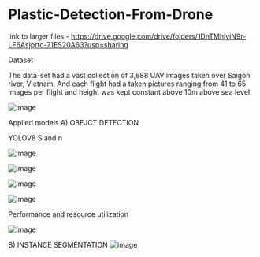 # Plastic-Detection-From-Drone


link to larger files - https://drive.google.com/drive/folders/1DnTMhlyiN9r-LF6Asjprto-71ES20A63?usp=sharing


Dataset

The data-set had a vast collection of 3,688 UAV images taken over Saigon river, Vietnam. And each flight had a taken pictures ranging from 41 to 65 images per flight and height was kept constant above 10m above sea level.

![image](https://github.com/iamzayd/Plastic-Detection-From-Drone/assets/91972048/1609b8ce-f40f-44fa-894e-b130795e0821)

Applied models
A) OBEJCT DETECTION

YOLOV8 S and n


![image](https://github.com/iamzayd/Plastic-Detection-From-Drone/assets/91972048/da4c38b4-651c-4745-b0d0-70d46efc47b8)




![image](https://github.com/iamzayd/Plastic-Detection-From-Drone/assets/91972048/16788f2d-d556-4429-b41e-7dc4bcf51b7a)

![image](https://github.com/iamzayd/Plastic-Detection-From-Drone/assets/91972048/db3228ed-7e64-41a6-ba30-54b0cb1cb51e)

![image](https://github.com/iamzayd/Plastic-Detection-From-Drone/assets/91972048/6bb9f8c5-92ba-4492-b0fd-13c09b5efda1)


Performance and resource utilization

![image](https://github.com/iamzayd/Plastic-Detection-From-Drone/assets/91972048/89d9ded0-25cb-44eb-a009-4dddc1d71213)


B) INSTANCE SEGMENTATION
![image](https://github.com/iamzayd/Plastic-Detection-From-Drone/assets/91972048/1020c7aa-75dc-4ef6-96ae-02190cbbc4e0)

